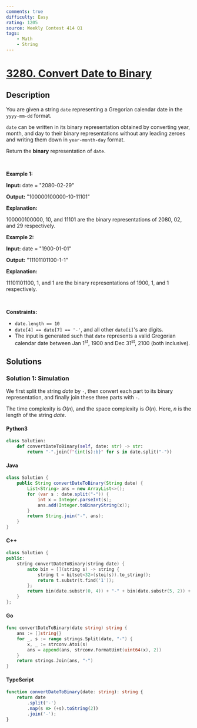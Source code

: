 ```yaml
---
comments: true
difficulty: Easy
rating: 1205
source: Weekly Contest 414 Q1
tags:
    - Math
    - String
---
```


<!-- problem:start -->

# [3280. Convert Date to Binary](https://leetcode.com/problems/convert-date-to-binary)

## Description

<!-- description:start -->

<p>You are given a string <code>date</code> representing a Gregorian calendar date in the <code>yyyy-mm-dd</code> format.</p>

<p><code>date</code> can be written in its binary representation obtained by converting year, month, and day to their binary representations without any leading zeroes and writing them down in <code>year-month-day</code> format.</p>

<p>Return the <strong>binary</strong> representation of <code>date</code>.</p>

<p>&nbsp;</p>
<p><strong class="example">Example 1:</strong></p>

<div class="example-block">
<p><strong>Input:</strong> <span class="example-io">date = &quot;2080-02-29&quot;</span></p>

<p><strong>Output:</strong> <span class="example-io">&quot;100000100000-10-11101&quot;</span></p>

<p><strong>Explanation:</strong></p>

<p><span class="example-io">100000100000, 10, and 11101 are the binary representations of 2080, 02, and 29 respectively.</span></p>
</div>

<p><strong class="example">Example 2:</strong></p>

<div class="example-block">
<p><strong>Input:</strong> <span class="example-io">date = &quot;1900-01-01&quot;</span></p>

<p><strong>Output:</strong> <span class="example-io">&quot;11101101100-1-1&quot;</span></p>

<p><strong>Explanation:</strong></p>

<p><span class="example-io">11101101100, 1, and 1 are the binary representations of 1900, 1, and 1 respectively.</span></p>
</div>

<p>&nbsp;</p>
<p><strong>Constraints:</strong></p>

<ul>
	<li><code>date.length == 10</code></li>
	<li><code>date[4] == date[7] == &#39;-&#39;</code>, and all other <code>date[i]</code>&#39;s are digits.</li>
	<li>The input is generated such that <code>date</code> represents a valid Gregorian calendar date between Jan 1<sup>st</sup>, 1900 and Dec 31<sup>st</sup>, 2100 (both inclusive).</li>
</ul>

<!-- description:end -->

## Solutions

<!-- solution:start -->

### Solution 1: Simulation

We first split the string $\textit{date}$ by `-`, then convert each part to its binary representation, and finally join these three parts with `-`.

The time complexity is $O(n)$, and the space complexity is $O(n)$. Here, $n$ is the length of the string $\textit{date}$.

<!-- tabs:start -->

#### Python3

```python
class Solution:
    def convertDateToBinary(self, date: str) -> str:
        return "-".join(f"{int(s):b}" for s in date.split("-"))
```

#### Java

```java
class Solution {
    public String convertDateToBinary(String date) {
        List<String> ans = new ArrayList<>();
        for (var s : date.split("-")) {
            int x = Integer.parseInt(s);
            ans.add(Integer.toBinaryString(x));
        }
        return String.join("-", ans);
    }
}
```

#### C++

```cpp
class Solution {
public:
    string convertDateToBinary(string date) {
        auto bin = [](string s) -> string {
            string t = bitset<32>(stoi(s)).to_string();
            return t.substr(t.find('1'));
        };
        return bin(date.substr(0, 4)) + "-" + bin(date.substr(5, 2)) + "-" + bin(date.substr(8, 2));
    }
};
```

#### Go

```go
func convertDateToBinary(date string) string {
	ans := []string{}
	for _, s := range strings.Split(date, "-") {
		x, _ := strconv.Atoi(s)
		ans = append(ans, strconv.FormatUint(uint64(x), 2))
	}
	return strings.Join(ans, "-")
}
```

#### TypeScript

```ts
function convertDateToBinary(date: string): string {
    return date
        .split('-')
        .map(s => (+s).toString(2))
        .join('-');
}
```

<!-- tabs:end -->

<!-- solution:end -->

<!-- problem:end -->
